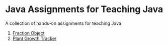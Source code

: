 # Java Assignments for Teaching Java
A collection of hands-on assignments for teaching Java

1. [Fraction Object](https://github.com/tnas/practicing-java/wiki/Fraction-Object)
2. [Plant Growth Tracker](https://github.com/tnas/practicing-java/wiki/Plant-Growth-Tracker)

